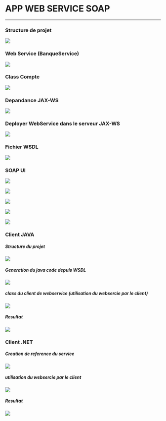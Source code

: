 <h1>APP WEB SERVICE SOAP</h1>
<hr>
<h3>Structure de projet</h3>
<img src="snapshot/20.PNG">
<h3>Web Service (BanqueService)</h3>
<img src="snapshot/22.PNG">
<h3>Class Compte</h3>
<img src="snapshot/23.PNG">
<h3>Depandance JAX-WS</h3>
<img src="snapshot/24.PNG">
<h3>Deployer WebService dans le serveur JAX-WS </h3>
<img src="snapshot/25.PNG">
<h3>Fichier WSDL</h3>
<img src="snapshot/26.PNG">
<h3>SOAP UI </h3>
<img src="snapshot/29.PNG">
<br>
<br>
<img src="snapshot/30.PNG">
<br>
<br>
<img src="snapshot/28.PNG">
<br>
<br>
<img src="snapshot/31.PNG">
<br>
<br>
<img src="snapshot/32.PNG">
<h3>Client JAVA </h3>
<h5>Structure du projet</h5>
<img src="snapshot/33.PNG">
<br>
<h5>Generation du java code depuis WSDL</h5>
<img src="snapshot/34.PNG">
<h5>class du client de webservice (utilisation du websercie par le client)</h5>
<img src="snapshot/35.PNG">
<h5>Resultat</h5>
<img src="snapshot/36.PNG">
<h3>Client .NET</h3>
<h5>Creation de reference du service</h5>
<img src="snapshot/s1.PNG">
<h5>utilisation du websercie par le client</h5>
<img src="snapshot/40.PNG">
<h5>Resultat</h5>
<img src="snapshot/41.PNG">